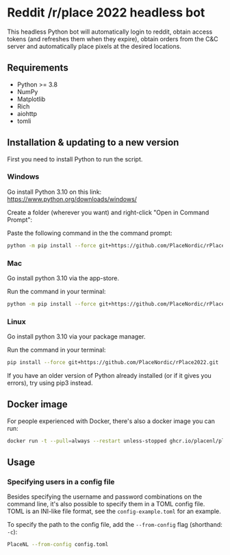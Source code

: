# Reddit /r/place 2022 headless bot

This headless Python bot will automatically login to reddit, obtain access 
tokens (and refreshes them when they expire), obtain orders from the C&C server
and automatically place pixels at the desired locations.

## Requirements

- Python >= 3.8
- NumPy
- Matplotlib
- Rich
- aiohttp
- tomli

## Installation & updating to a new version

First you need to install Python to run the script.

### Windows

Go install Python 3.10 on this link: https://www.python.org/downloads/windows/

Create a folder (wherever you want) and right-click "Open in Command Prompt":

Paste the following command in the the command prompt:

```bash
python -m pip install --force git+https://github.com/PlaceNordic/rPlace2022.git
```

### Mac

Go install python 3.10 via the app-store.

Run the command in your terminal:

```bash
python -m pip install --force git+https://github.com/PlaceNordic/rPlace2022.git
```

### Linux

Go install python 3.10 via your package manager.

Run the command in your terminal:

```bash
pip install --force git+https://github.com/PlaceNordic/rPlace2022.git
```

If you have an older version of Python already installed (or if it gives you errors), try using pip3 instead.

## Docker image

For people experienced with Docker, there's also a docker image you can run:

```bash
docker run -t --pull=always --restart unless-stopped ghcr.io/placenl/placenl-python -u 'USERNAME' 'PASSWORD'
```

## Usage

### Specifying users in a config file

Besides specifying the username and password combinations on the command line, it's also possible to specify them
in a TOML config file. TOML is an INI-like file format, see the `config-example.toml` for an example.

To specify the path to the config file, add the `--from-config` flag (shorthand: `-c`):

```bash
PlaceNL --from-config config.toml
```
